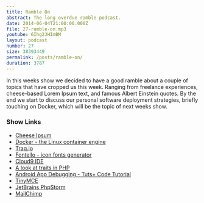 ```yaml
---
title: Ramble On
abstract: The long overdue ramble podcast.
date: 2014-06-04T21:00:00.000Z
file: 27-ramble-on.mp3
youtube: 6Ihg2JHImBM
layout: podcast
number: 27
size: 38393449
permalink: /posts/ramble-on/
duration: 3787
---
```


In this weeks show we decided to have a good ramble about a couple of topics that have cropped us this week.
Ranging from freelance experiences, cheese-based Lorem Ipsum text, and famous Albert Einstein quotes.
By the end we start to discuss our personal software deployment strategies, briefly touching on Docker, which will be the topic of next weeks show.

### Show Links

- [Cheese Ipsum](http://www.cheeseipsum.co.uk/)
- [Docker - the Linux container engine](https://www.docker.io/)
- [Traq.io](http://traq.io/)
- [Fontello - icon fonts generator](http://fontello.com/)
- [Cloud9 IDE](https://c9.io/)
- [A look at traits in PHP](http://michaelbudd.org/tutorials/view/25/a-look-at-traits-in-php)
- [Android App Debugging - Tuts+ Code Tutorial](http://code.tutsplus.com/tutorials/android-app-debugging--mobile-12563)
- [TinyMCE](http://www.tinymce.com/)
- [JetBrains PhpStorm](http://www.jetbrains.com/phpstorm/)
- [MailChimp](http://mailchimp.com/)

